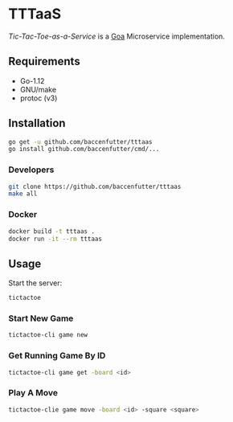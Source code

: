 # TTTaaS

*Tic-Tac-Toe-as-a-Service* is a [Goa](https://goa.design/) Microservice
implementation.

## Requirements

- Go-1.12
- GNU/make
- protoc (v3)

## Installation

```bash
go get -u github.com/baccenfutter/tttaas
go install github.com/baccenfutter/cmd/...
```

### Developers

```bash
git clone https://github.com/baccenfutter/tttaas
make all
```

### Docker

```bash
docker build -t tttaas .
docker run -it --rm tttaas
```

## Usage

Start the server:

```bash
tictactoe
```

### Start New Game

```bash
tictactoe-cli game new
```

### Get Running Game By ID

```bash
tictactoe-cli game get -board <id>
```

### Play A Move

```bash
tictactoe-clie game move -board <id> -square <square>
```
